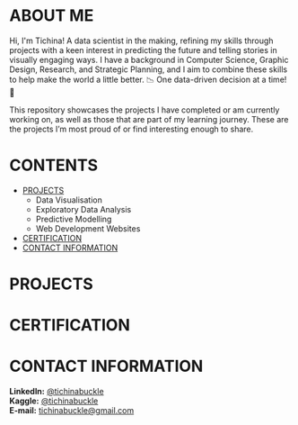 # ABOUT ME
Hi, I'm Tichina! A data scientist in the making, refining my skills through projects with a keen interest in predicting the future and telling stories in visually engaging ways. I have a background in Computer Science, Graphic Design, Research, and Strategic Planning, and I aim to combine these skills to help make the world a little better. 📉 One data-driven decision at a time! 📝

This repository showcases the projects I have completed or am currently working on, as well as those that are part of my learning journey. These are the projects I’m most proud of or find interesting enough to share.

# CONTENTS
- [PROJECTS](#projects)
  - Data Visualisation
  - Exploratory Data Analysis
  - Predictive Modelling
  - Web Development Websites
- [CERTIFICATION](#certification)
- [CONTACT INFORMATION](#contact-information)

# PROJECTS

# CERTIFICATION

# CONTACT INFORMATION
**LinkedIn:** [@tichinabuckle](https://www.linkedin.com/in/tichinabuckle/)
<br>
**Kaggle:** [@tichinabuckle](https://www.kaggle.com/tichinabuckle)
<br>
**E-mail:** tichinabuckle@gmail.com
 
